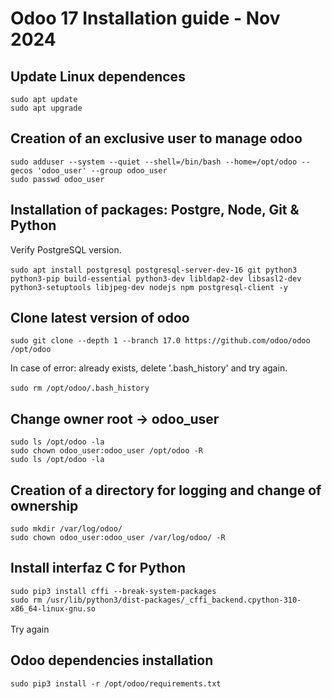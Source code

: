 # Odoo 17 Installation guide - Nov 2024
## Update Linux dependences

`sudo apt update`<br>
`sudo apt upgrade`

## Creation of an exclusive user to manage odoo
`sudo adduser --system --quiet --shell=/bin/bash --home=/opt/odoo --gecos 'odoo_user' --group odoo_user`<br>
`sudo passwd odoo_user`

## Installation of packages: Postgre, Node, Git & Python<br>
Verify PostgreSQL version.<br><br>
`sudo apt install postgresql postgresql-server-dev-16 git python3 python3-pip build-essential python3-dev libldap2-dev libsasl2-dev python3-setuptools libjpeg-dev nodejs npm postgresql-client -y`

## Clone latest version of odoo
`sudo git clone --depth 1 --branch 17.0 https://github.com/odoo/odoo /opt/odoo`<br>

In case of error: already exists, delete '.bash_history' and try again.<br><br>
`sudo rm /opt/odoo/.bash_history`

## Change owner root -> odoo_user
`sudo ls /opt/odoo -la` <br>
`sudo chown odoo_user:odoo_user /opt/odoo -R`<br>
`sudo ls /opt/odoo -la`

## Creation of a directory for logging and change of ownership
`sudo mkdir /var/log/odoo/`<br>
`sudo chown odoo_user:odoo_user /var/log/odoo/ -R`

## Install interfaz C for Python
`sudo pip3 install cffi --break-system-packages`<br>
`sudo rm /usr/lib/python3/dist-packages/_cffi_backend.cpython-310-x86_64-linux-gnu.so`<br><br>
Try again

## Odoo dependencies installation
`sudo pip3 install -r /opt/odoo/requirements.txt`
